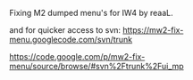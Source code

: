 Fixing M2 dumped menu's for IW4
by reaaL.

and for quicker access to svn:
https://mw2-fix-menu.googlecode.com/svn/trunk

https://code.google.com/p/mw2-fix-menu/source/browse/#svn%2Ftrunk%2Fui_mp